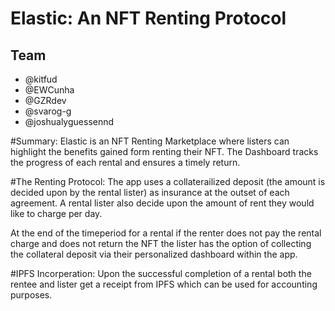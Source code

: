 # Elastic: An NFT Renting Protocol

## Team
- @kitfud
- @EWCunha
- @GZRdev
- @svarog-g
- @joshualyguessennd

#Summary: 
Elastic is an NFT Renting Marketplace where listers can highlight the benefits gained form renting their NFT. The Dashboard tracks the progress of each rental and ensures a timely return. 

#The Renting Protocol: 
The app uses a collaterailized deposit (the amount is decided upon by the rental lister) as insurance at the outset of each agreement. A rental lister also decide upon the amount of rent they would like to charge per day.

At the end of the timeperiod for a rental if the renter does not pay the rental charge and does not return the NFT the lister has the option of collecting the collateral deposit via their personalized dashboard within the app.

#IPFS Incorperation:
Upon the successful completion of a rental both the rentee and lister get a receipt from IPFS which can be used for accounting purposes. 



